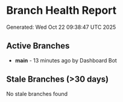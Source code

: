# Branch Health Report
Generated: Wed Oct 22 09:38:47 UTC 2025

## Active Branches
- **main** - 13 minutes ago by Dashboard Bot

## Stale Branches (>30 days)
No stale branches found

